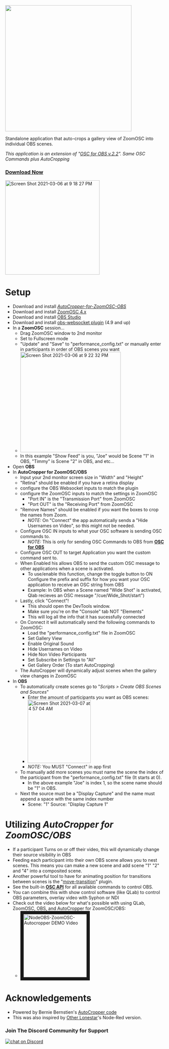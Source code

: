 <img src="https://user-images.githubusercontent.com/70780576/110203165-5f21c000-7e21-11eb-942b-c72140d79f2f.png" width="400">

Standalone application that auto-crops a gallery view of ZoomOSC into individual OBS scenes.

*This application is an extension of "[OSC for OBS v.2.2](https://github.com/jshea2/OSC-for-OBS)". Same OSC Commands plus AutoCropping*

### [Download Now](https://github.com/jshea2/AutoCropper-for-ZoomOSC-OBS/releases/)

<img width="299" alt="Screen Shot 2021-03-06 at 9 18 27 PM" src="https://user-images.githubusercontent.com/70780576/110230699-8f239e80-7ec7-11eb-8e8f-d152268d9306.png">


# Setup
- Download and install [*AutoCropper-for-ZoomOSC-OBS*](https://github.com/jshea2/AutoCropper-for-ZoomOSC-OBS/releases/)
- Download and install [ZoomOSC 4.x](https://www.liminalet.com/zoomosc)
- Download and install [OBS Studio](https://obsproject.com/download)
- Download and install [obs-websocket plugin](https://github.com/Palakis/obs-websocket/releases/tag/4.9.0) (4.9 and up)
- In a **ZoomOSC** session...
  - Drag ZoomOSC window to 2nd monitor
  - Set to Fullscreen mode
  - "Update" and "Save" to "performance_config.txt" or manually enter in participants in order of OBS scenes you want
  - <img width="318" alt="Screen Shot 2021-03-06 at 9 22 32 PM" src="https://user-images.githubusercontent.com/70780576/110229994-5b924580-7ec2-11eb-9872-e3ac2a67f9bf.png">
  - In this example "Show Feed" is you, "Joe" would be Scene "1" in OBS, "Timmy" is Scene "2" in OBS, and etc...
- Open **OBS**
- In **AutoCropper for ZoomOSC/OBS** 
    - Input your 2nd monitor screen size in "Width" and "Height"
    - "Retina" should be enabled if you have a retina display
    - configure the OBS Websocket inputs to match the plugin
    - configure the ZoomOSC inputs to match the settings in ZoomOSC
      - "Port IN" is the "Transmission Port" from ZoomOSC
      - "Port OUT" is the "Receiving Port" from ZoomOSC
    - "Remove Names" should be enabled if you want the boxes to crop the names from Zoom.
      - *NOTE:* On "Connect" the app automatically sends a "Hide Usernames on Video", so this might not be needed.
    - Configure OSC IN inputs to what your OSC software is sending OSC commands to.
      - *NOTE:* This is only for sending OSC Commands to OBS from **[OSC for OBS](https://github.com/jshea2/OSC-for-OBS)**  
    - Configure OSC OUT to target Application you want the custom command sent to.
    - When Enabled his allows OBS to send the custom OSC message to other applications when a scene is activated.
      - To use/enable this function, change the toggle button to ON Configure the prefix and suffix for how you want your OSC application to receive an OSC string from OBS
      - Example: In OBS when a Scene named "Wide Shot" is activated, Qlab recieves an OSC message "/cue/Wide_Shot/start")
    - Lastly, click "Connect"! 
      - This should open the DevTools window.
      - Make sure you're on the "Console" tab NOT "Elements"
      - This will log all the info that it has sucessfully connected
    - On Connect it will automatically send the following commands to ZoomOSC:
      - Load the "performance_config.txt" file in ZoomOSC
      - Set Gallery View
      - Enable Original Sound
      - Hide Usernames on Video
      - Hide Non Video Participants
      - Set Subscribe in Settings to "All"
      - Get Gallery Order (To start AutoCropping)
    - The AutoCropper will dynamically adjust scenes when the gallery view changes in ZoomOSC
- In **OBS** 
  - To automatically create scenes go to "*Scripts > Create OBS Scenes and Sources*"
    - Enter the amount of participants you want as OBS scenes:
    - <img width="200" alt="Screen Shot 2021-03-07 at 4 57 04 AM" src="https://user-images.githubusercontent.com/70780576/110240706-10982280-7f02-11eb-91a8-0412a7254ea5.png">
    - *NOTE:* You MUST "Connect" in app first
  -  To manually add more scenes you must name the scene the index of the participant from the "performance_config.txt" file (It starts at 0). 
      -  In the above example "Joe" is index 1, so the scene name should be "1" in OBS. 
  -  Next the source must be a "Display Capture" and the name must append a space with the same index number 
      - Scene: "1" Source: "Display Capture 1"

# Utilizing *AutoCropper for ZoomOSC/OBS*

- If a participant Turns on or off their video, this will dynamically change their source visibility in OBS
- Feeding each participant into their own OBS scene allows you to nest scenes. This means you can make a new scene and add scene "1" "2" and "4" into a composited scene. 
- Another powerful tool to have for animating position for transitions between scenes is the "[move-transition](https://obsproject.com/forum/resources/move-transition.913/)" plugin.
- See the built-in **[OSC API](https://github.com/jshea2/OSC-for-OBS)** for all available commands to control OBS.
- You can combine this with show control software (like QLab) to control OBS parameters, overlay video with Syphon or NDI
- Check out the video below for what's possible with using QLab, ZoomOSC, OBS, and AutoCropper for ZoomOSC/OBS:
    - <a href="https://youtu.be/pR-0IUBodrc" target="_blank"><img src="http://img.youtube.com/vi/pR-0IUBodrc/0.jpg" 
alt="NodeOBS-ZoomOSC-Autocropper DEMO Video" width="200" border="10" /></a>



# Acknowledgements
- Powered by Bernie Bernstien's [AutoCropper code](https://github.com/bbernstein/izzy-crop-zoom-gallery)
- This was also inspired by [Other Lonestar](https://www.youtube.com/watch?v=WUJUGsxdMEQ)'s Node-Red version.

### Join The Discord Community for Support
<a href="https://discord.gg/FJ79AKPgSk">
        <img src="https://img.shields.io/discord/308323056592486420?logo=discord"
            alt="chat on Discord"></a>
